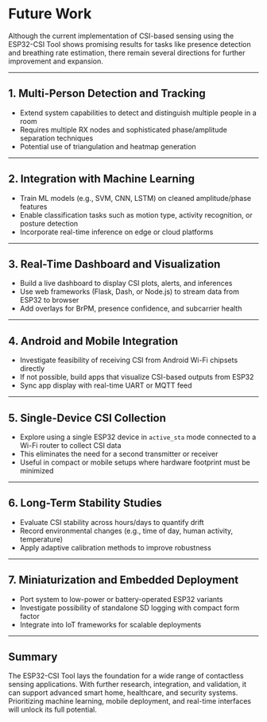 # Future Work

Although the current implementation of CSI-based sensing using the ESP32-CSI Tool shows promising results for tasks like presence detection and breathing rate estimation, there remain several directions for further improvement and expansion.

---

## 1. Multi-Person Detection and Tracking
- Extend system capabilities to detect and distinguish multiple people in a room
- Requires multiple RX nodes and sophisticated phase/amplitude separation techniques
- Potential use of triangulation and heatmap generation

---

## 2. Integration with Machine Learning
- Train ML models (e.g., SVM, CNN, LSTM) on cleaned amplitude/phase features
- Enable classification tasks such as motion type, activity recognition, or posture detection
- Incorporate real-time inference on edge or cloud platforms

---

## 3. Real-Time Dashboard and Visualization
- Build a live dashboard to display CSI plots, alerts, and inferences
- Use web frameworks (Flask, Dash, or Node.js) to stream data from ESP32 to browser
- Add overlays for BrPM, presence confidence, and subcarrier health

---

## 4. Android and Mobile Integration
- Investigate feasibility of receiving CSI from Android Wi-Fi chipsets directly
- If not possible, build apps that visualize CSI-based outputs from ESP32
- Sync app display with real-time UART or MQTT feed

---

## 5. Single-Device CSI Collection
- Explore using a single ESP32 device in `active_sta` mode connected to a Wi-Fi router to collect CSI data
- This eliminates the need for a second transmitter or receiver
- Useful in compact or mobile setups where hardware footprint must be minimized

---

## 6. Long-Term Stability Studies
- Evaluate CSI stability across hours/days to quantify drift
- Record environmental changes (e.g., time of day, human activity, temperature)
- Apply adaptive calibration methods to improve robustness

---

## 7. Miniaturization and Embedded Deployment
- Port system to low-power or battery-operated ESP32 variants
- Investigate possibility of standalone SD logging with compact form factor
- Integrate into IoT frameworks for scalable deployments

---

## Summary

The ESP32-CSI Tool lays the foundation for a wide range of contactless sensing applications. With further research, integration, and validation, it can support advanced smart home, healthcare, and security systems. Prioritizing machine learning, mobile deployment, and real-time interfaces will unlock its full potential.

